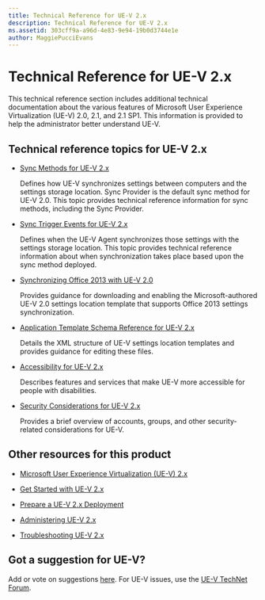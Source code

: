 ```yaml
---
title: Technical Reference for UE-V 2.x
description: Technical Reference for UE-V 2.x
ms.assetid: 303cff9a-a96d-4e83-9e94-19b0d3744e1e
author: MaggiePucciEvans
---
```


# Technical Reference for UE-V 2.x


This technical reference section includes additional technical documentation about the various features of Microsoft User Experience Virtualization (UE-V) 2.0, 2.1, and 2.1 SP1. This information is provided to help the administrator better understand UE-V.

## Technical reference topics for UE-V 2.x


-   [Sync Methods for UE-V 2.x](sync-methods-for-ue-v-2x-both-uevv2.md)

    Defines how UE-V synchronizes settings between computers and the settings storage location. Sync Provider is the default sync method for UE-V 2.0. This topic provides technical reference information for sync methods, including the Sync Provider.

-   [Sync Trigger Events for UE-V 2.x](sync-trigger-events-for-ue-v-2x-both-uevv2.md)

    Defines when the UE-V Agent synchronizes those settings with the settings storage location. This topic provides technical reference information about when synchronization takes place based upon the sync method deployed.

-   [Synchronizing Office 2013 with UE-V 2.0](synchronizing-office-2013-with-ue-v-20-both-uevv2.md)

    Provides guidance for downloading and enabling the Microsoft-authored UE-V 2.0 settings location template that supports Office 2013 settings synchronization.

-   [Application Template Schema Reference for UE-V 2.x](application-template-schema-reference-for-ue-v-2x-both-uevv2.md)

    Details the XML structure of UE-V settings location templates and provides guidance for editing these files.

-   [Accessibility for UE-V 2.x](accessibility-for-ue-v-2x-both-uevv2.md)

    Describes features and services that make UE-V more accessible for people with disabilities.

-   [Security Considerations for UE-V 2.x](security-considerations-for-ue-v-2x-both-uevv2.md)

    Provides a brief overview of accounts, groups, and other security-related considerations for UE-V.

## Other resources for this product


-   [Microsoft User Experience Virtualization (UE-V) 2.x](index.md)

-   [Get Started with UE-V 2.x](get-started-with-ue-v-2x-new-uevv2.md)

-   [Prepare a UE-V 2.x Deployment](prepare-a-ue-v-2x-deployment-new-uevv2.md)

-   [Administering UE-V 2.x](administering-ue-v-2x-new-uevv2.md)

-   [Troubleshooting UE-V 2.x](troubleshooting-ue-v-2x-both-uevv2.md)

## Got a suggestion for UE-V?


Add or vote on suggestions [here](http://uev.uservoice.com/forums/280428-microsoft-user-experience-virtualization). For UE-V issues, use the [UE-V TechNet Forum](https://social.technet.microsoft.com/Forums/home?forum=mdopuev).

 

 





